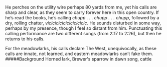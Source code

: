 He perches on the utility wire perhaps 80 yards from me, yet his calls are sharp and clear, as they seem to carry forever here in this open country. If he’s read the books, he’s calling _chupp . . . chupp . . . chupp_, followed by a dry, rolling chatter, _vicicicicicicicicicicic_. He sounds disturbed in some way, perhaps by my presence, though I feel so distant from him. Punctuating this calling performance are two different songs (from 2:17 to 2:26), but then he returns to his calls. 

For the meadowlarks, his calls declare The West, unequivocally, as these calls are innate, not learned, and eastern meadowlarks can’t fake them. 
#####Background
Horned lark, Brewer's sparrow in dawn song, cattle
